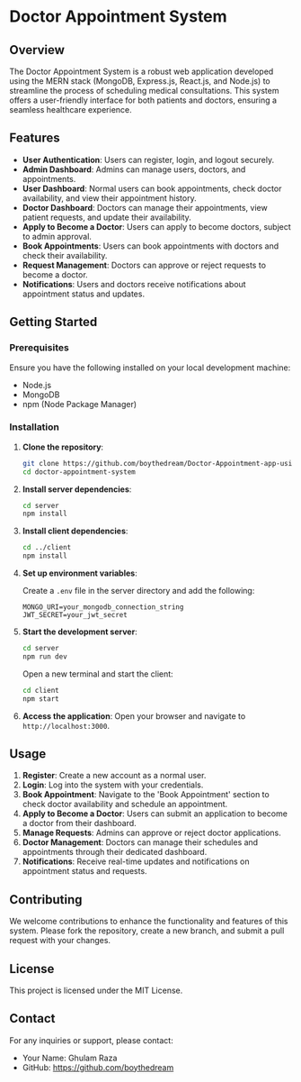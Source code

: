 
# Doctor Appointment System

## Overview

The Doctor Appointment System is a robust web application developed using the MERN stack (MongoDB, Express.js, React.js, and Node.js) to streamline the process of scheduling medical consultations. This system offers a user-friendly interface for both patients and doctors, ensuring a seamless healthcare experience.

## Features

- **User Authentication**: Users can register, login, and logout securely.
- **Admin Dashboard**: Admins can manage users, doctors, and appointments.
- **User Dashboard**: Normal users can book appointments, check doctor availability, and view their appointment history.
- **Doctor Dashboard**: Doctors can manage their appointments, view patient requests, and update their availability.
- **Apply to Become a Doctor**: Users can apply to become doctors, subject to admin approval.
- **Book Appointments**: Users can book appointments with doctors and check their availability.
- **Request Management**: Doctors can approve or reject requests to become a doctor.
- **Notifications**: Users and doctors receive notifications about appointment status and updates.

## Getting Started

### Prerequisites

Ensure you have the following installed on your local development machine:

- Node.js
- MongoDB
- npm (Node Package Manager)

### Installation

1. **Clone the repository**:
   ```bash
   git clone https://github.com/boythedream/Doctor-Appointment-app-using-mern.git
   cd doctor-appointment-system
   ```

2. **Install server dependencies**:
   ```bash
   cd server
   npm install
   ```

3. **Install client dependencies**:
   ```bash
   cd ../client
   npm install
   ```

4. **Set up environment variables**:

   Create a `.env` file in the server directory and add the following:

   ```env
   MONGO_URI=your_mongodb_connection_string
   JWT_SECRET=your_jwt_secret
   ```

5. **Start the development server**:
   ```bash
   cd server
   npm run dev
   ```

   Open a new terminal and start the client:

   ```bash
   cd client
   npm start
   ```

6. **Access the application**:
   Open your browser and navigate to `http://localhost:3000`.

## Usage

1. **Register**: Create a new account as a normal user.
2. **Login**: Log into the system with your credentials.
3. **Book Appointment**: Navigate to the 'Book Appointment' section to check doctor availability and schedule an appointment.
4. **Apply to Become a Doctor**: Users can submit an application to become a doctor from their dashboard.
5. **Manage Requests**: Admins can approve or reject doctor applications.
6. **Doctor Management**: Doctors can manage their schedules and appointments through their dedicated dashboard.
7. **Notifications**: Receive real-time updates and notifications on appointment status and requests.

## Contributing

We welcome contributions to enhance the functionality and features of this system. Please fork the repository, create a new branch, and submit a pull request with your changes.

## License

This project is licensed under the MIT License.

## Contact

For any inquiries or support, please contact:
- Your Name: Ghulam Raza
- GitHub: https://github.com/boythedream

